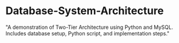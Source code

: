 # Database-System-Architecture
"A demonstration of Two-Tier Architecture using Python and MySQL. Includes database setup, Python script, and implementation steps."
